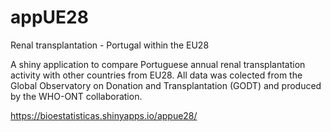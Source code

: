 # appUE28
Renal transplantation - Portugal within the EU28

A shiny application to compare Portuguese annual renal transplantation activity with other countries from EU28. All data was colected from the Global Observatory on Donation and Transplantation (GODT) and produced by the WHO-ONT collaboration.

https://bioestatisticas.shinyapps.io/appue28/
